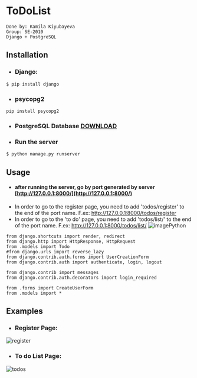 # ToDoList
```
Done by: Kamila Kiyubayeva
Group: SE-2010
Django + PostgreSQL
```

## Installation

* ### Django:
```
$ pip install django
```
* ### psycopg2
```
pip install psycopg2
```

* ### PostgreSQL Database [DOWNLOAD](https://www.enterprisedb.com/downloads/postgres-postgresql-downloads)

* ### Run the server
```
$ python manage.py runserver
```

## Usage

* #### after running the server, go by port generated by server [http://127.0.0.1:8000/](http://127.0.0.1:8000/)
* In order to go to the register page, you need to add 'todos/register' to the end of the port name. F.ex: http://127.0.0.1:8000/todos/register
* In order to go to the 'to do' page, you need to add 'todos/list/' to the end of the port name. F.ex: http://127.0.0.1:8000/todos/list/
![imagePython](https://user-images.githubusercontent.com/80210431/150404622-d0663273-651f-4e0b-9a33-c157ed15d8c6.png)

```
from django.shortcuts import render, redirect
from django.http import HttpResponse, HttpRequest
from .models import Todo
#from django.urls import reverse_lazy
from django.contrib.auth.forms import UserCreationForm
from django.contrib.auth import authenticate, login, logout

from django.contrib import messages
from django.contrib.auth.decorators import login_required

from .forms import CreateUserForm
from .models import *

```

## Examples
* ### Register Page:
![register](https://user-images.githubusercontent.com/80210431/150404347-efe8266e-b924-4d2c-aa0b-1b0d1bbe2ea9.png)
* ### To do List Page:
![todos](https://user-images.githubusercontent.com/80210431/150404730-1e0c1abe-e1b8-451a-8587-140bdec300ca.png)


